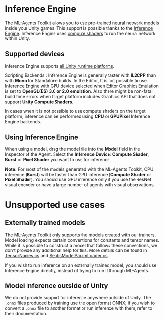 # Inference Engine

The ML-Agents Toolkit allows you to use pre-trained neural network models inside
your Unity games. This support is possible thanks to the
[Inference Engine](https://docs.unity3d.com/Packages/com.unity.ai.inference@latest).
Inference Engine uses
[compute shaders](https://docs.unity3d.com/Manual/class-ComputeShader.html) to
run the neural network within Unity.

## Supported devices

Inference Engine supports [all Unity runtime platforms](https://docs.unity3d.com/Manual/PlatformSpecific.html).

Scripting Backends : Inference Engine is generally faster with
**IL2CPP** than with **Mono** for Standalone builds. In the Editor, It is not
possible to use Inference Engine with GPU device selected when Editor
Graphics Emulation is set to **OpenGL(ES) 3.0 or 2.0 emulation**. Also there
might be non-fatal build time errors when target platform includes Graphics API
that does not support **Unity Compute Shaders**.

In cases when it is not possible to use compute shaders on the target platform,
inference can be performed using **CPU** or **GPUPixel** Inference Engine backends.

## Using Inference Engine

When using a model, drag the model file into the **Model** field in the
Inspector of the Agent. Select the **Inference Device**: **Compute Shader**, **Burst** or
**Pixel Shader** you want to use for inference.

**Note:** For most of the models generated with the ML-Agents Toolkit, CPU inference (**Burst**) will
be faster than GPU inference (**Compute Shader** or **Pixel Shader**).
You should use GPU inference only if you use the ResNet visual
encoder or have a large number of agents with visual observations.

# Unsupported use cases
## Externally trained models
The ML-Agents Toolkit only supports the models created with our trainers. Model
loading expects certain conventions for constants and tensor names. While it is
possible to construct a model that follows these conventions, we don't provide
any additional help for this. More details can be found in
[TensorNames.cs](https://github.com/Unity-Technologies/ml-agents/blob/release_22_docs/com.unity.ml-agents/Runtime/Inference/TensorNames.cs)
and
[SentisModelParamLoader.cs](https://github.com/Unity-Technologies/ml-agents/blob/release_22_docs/com.unity.ml-agents/Runtime/Inference/SentisModelParamLoader.cs).

If you wish to run inference on an externally trained model, you should use
Inference Engine directly, instead of trying to run it through ML-Agents.

## Model inference outside of Unity
We do not provide support for inference anywhere outside of Unity. The `.onnx` files produced by training use the open format ONNX; if you wish to convert a `.onnx` file to another
format or run inference with them, refer to their documentation.
